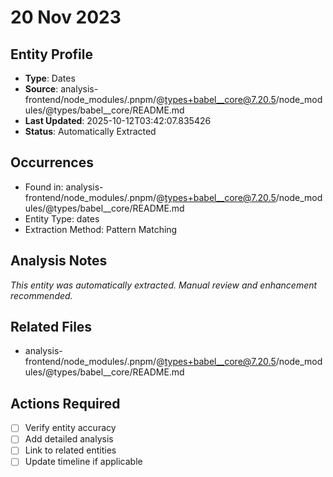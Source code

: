 # 20 Nov 2023

## Entity Profile
- **Type**: Dates
- **Source**: analysis-frontend/node_modules/.pnpm/@types+babel__core@7.20.5/node_modules/@types/babel__core/README.md
- **Last Updated**: 2025-10-12T03:42:07.835426
- **Status**: Automatically Extracted

## Occurrences
- Found in: analysis-frontend/node_modules/.pnpm/@types+babel__core@7.20.5/node_modules/@types/babel__core/README.md
- Entity Type: dates
- Extraction Method: Pattern Matching

## Analysis Notes
*This entity was automatically extracted. Manual review and enhancement recommended.*

## Related Files
- analysis-frontend/node_modules/.pnpm/@types+babel__core@7.20.5/node_modules/@types/babel__core/README.md

## Actions Required
- [ ] Verify entity accuracy
- [ ] Add detailed analysis
- [ ] Link to related entities
- [ ] Update timeline if applicable
